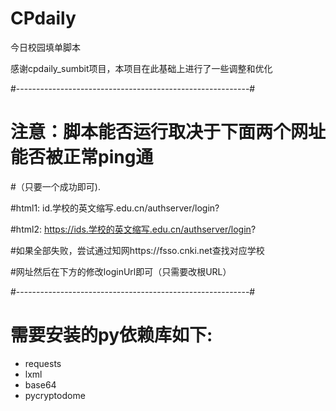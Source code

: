 # CPdaily

今日校园填单脚本 

感谢cpdaily_sumbit项目，本项目在此基础上进行了一些调整和优化

#----------------------------------------------------------#

# 注意：脚本能否运行取决于下面两个网址能否被正常ping通

#（只要一个成功即可).

#html1: id.学校的英文缩写.edu.cn/authserver/login?

#html2: https://ids.学校的英文缩写.edu.cn/authserver/login?

#如果全部失败，尝试通过知网https://fsso.cnki.net查找对应学校

#网址然后在下方的修改loginUrl即可（只需要改根URL）  

#----------------------------------------------------------#

# 需要安装的py依赖库如下:

- requests
- lxml
- base64
- pycryptodome

   
